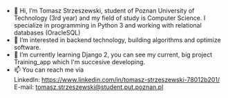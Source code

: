 - 👋 Hi, I’m Tomasz Strzeszewski, student of Poznan University of Technology (3rd year) and my field of study is Computer Science. I specialize in programming in Python 3 and working with relational databases (OracleSQL)
- 👀 I’m interested in backend technology, building algorithms and optimize software. 
- 🌱 I’m currently learning Django 2, you can see my current, big project Training_app which I'm succesive developing.
- 📫 You can reach me via  
LinkedIn: https://www.linkedin.com/in/tomasz-strzeszewski-78012b201/  
E-mail: tomasz.strzeszewski@student.put.poznan.pl
